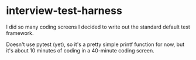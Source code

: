 # interview-test-harness

I did so many coding screens I decided to write out the standard default test framework. 

Doesn't use pytest (yet), so it's a pretty simple printf function for now, but it's about 10 minutes of coding in a 40-minute coding screen.  
